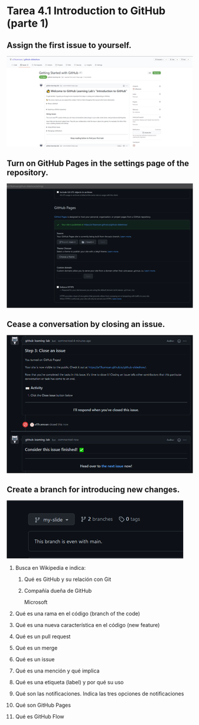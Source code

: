 # Tarea 4.1 Introduction to GitHub (parte 1)

## Assign the first issue to yourself.
![task1](./1.png)

## Turn on GitHub Pages in the settings page of the repository.
![task2](./2.png)

## Cease a conversation by closing an issue.
![task3](./3.png)

## Create a branch for introducing new changes.
![task4](./4.png)

1. Busca en Wikipedia e indica:
   1. Qué es GitHub y su relación con Git

      

   1. Compañía dueña de GitHub

      Microsoft

1. Qué es una rama en el código (branch of the code)
1. Qué es una nueva característica en el código (new feature)
1. Qué es un pull request 
1. Qué es un merge
1. Qué es un issue
1. Qué es una mención y qué implica
1. Qué es una etiqueta (label) y por qué su uso
1. Qué son las notificaciones. Indica las tres opciones de notificaciones
1. Qué son GitHub Pages
1. Qué es GitHub Flow